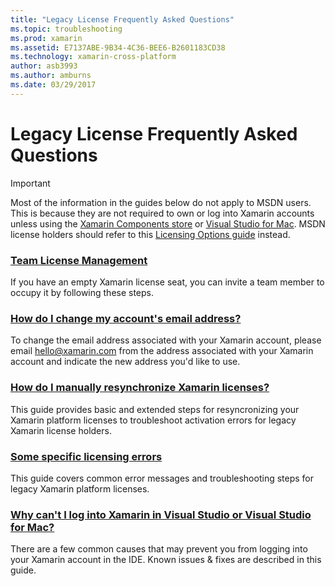 ```yaml
---
title: "Legacy License Frequently Asked Questions"
ms.topic: troubleshooting
ms.prod: xamarin
ms.assetid: E7137ABE-9B34-4C36-BEE6-B2601183CD38
ms.technology: xamarin-cross-platform
author: asb3993
ms.author: amburns
ms.date: 03/29/2017
---
```


# Legacy License Frequently Asked Questions

> [!IMPORTANT]
> Most of the information in the guides below do not apply to MSDN users. This is because they are not required to own or log into Xamarin accounts unless using the [Xamarin Components store](https://components.xamarin.com/) or [Visual Studio for Mac](~/cross-platform/get-started/requirements.md). MSDN license holders should refer to this [Licensing Options guide](~/cross-platform/get-started/requirements.md) instead.


### [Team License Management](team-management.md)
If you have an empty Xamarin license seat, you can invite a team member to occupy it by following these steps.

### [How do I change my account's email address?](change-email.md)
To change the email address associated with your Xamarin account, please email [hello@xamarin.com](mailto:hello@xamarin.com) from the address associated with your Xamarin account and indicate the new address you'd like to use. 

### [How do I manually resynchronize Xamarin licenses?](resync-licenses.md)
This guide provides basic and extended steps for resyncronizing your Xamarin platform licenses to troubleshoot activation errors for legacy Xamarin license holders.

### [Some specific licensing errors](licensing-errors.md)
This guide covers common error messages and troubleshooting steps for legacy Xamarin platform licenses.

### [Why can't I log into Xamarin in Visual Studio or Visual Studio for Mac?](login-troubleshooting.md)
There are a few common causes that may prevent you from logging into your Xamarin account in the IDE. Known issues & fixes are described in this guide.
